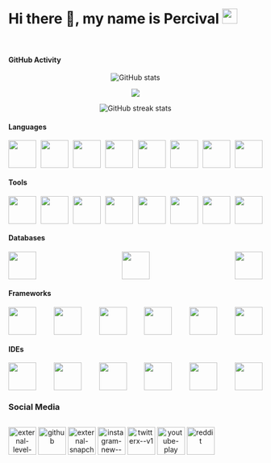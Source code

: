 # Hi there 👋, my name is Percival <img style="" width="30" height="30" src="https://img.icons8.com/ios-filled/500/000000/empire.png" alt="empire"/>

<br>

#### GitHub Activity
<div align="center">

![GitHub stats](https://github-readme-stats.vercel.app/api?username=Palpatine0&show_icons=true&count_private=true)

![](http://github-profile-summary-cards.vercel.app/api/cards/profile-details?username=Palpatine0&theme=default)

![GitHub streak stats](https://streak-stats.demolab.com/?user=Palpatine0)


</div>

#### Languages

<div style="display: flex;justify-content: space-between" align="center">
<img width="55" src="https://cdn.jsdelivr.net/gh/devicons/devicon@latest/icons/java/java-original.svg" />
<img width="55" src="https://cdn.jsdelivr.net/gh/devicons/devicon@latest/icons/python/python-original.svg" />
<img width="55" src="https://cdn.jsdelivr.net/gh/devicons/devicon@latest/icons/html5/html5-original.svg" />
<img width="55" src="https://cdn.jsdelivr.net/gh/devicons/devicon@latest/icons/css3/css3-original.svg" />
<img width="55" src="https://cdn.jsdelivr.net/gh/devicons/devicon@latest/icons/javascript/javascript-plain.svg" />
<img width="55" src="https://cdn.jsdelivr.net/gh/devicons/devicon@latest/icons/json/json-original.svg" />
<img width="55" src="https://cdn.jsdelivr.net/gh/devicons/devicon@latest/icons/bash/bash-original.svg" />
<img width="55" src="https://cdn.jsdelivr.net/gh/devicons/devicon@latest/icons/php/php-original.svg" />
</div>

#### Tools

<div style="display: flex;justify-content: space-between" align="center">

<img width="55" src="https://cdn.jsdelivr.net/gh/devicons/devicon@latest/icons/git/git-original.svg" />
<img width="55" src="https://cdn.jsdelivr.net/gh/devicons/devicon@latest/icons/rabbitmq/rabbitmq-original.svg" />
<img width="55" src="https://cdn.jsdelivr.net/gh/devicons/devicon@latest/icons/elasticsearch/elasticsearch-original.svg" />
<img width="55" src="https://cdn.jsdelivr.net/gh/devicons/devicon@latest/icons/postman/postman-original.svg" />
<img width="55" src="https://cdn.jsdelivr.net/gh/devicons/devicon@latest/icons/swagger/swagger-original.svg" />
<img width="55" src="https://cdn.jsdelivr.net/gh/devicons/devicon@latest/icons/docker/docker-original.svg" />
<img width="55" src="https://cdn.jsdelivr.net/gh/devicons/devicon@latest/icons/maven/maven-original.svg" />
<img width="55" src="https://cdn.jsdelivr.net/gh/devicons/devicon@latest/icons/nginx/nginx-original.svg" />

</div>

#### Databases

<div style="display: flex;justify-content: space-between" align="center">
<img width="55" src="https://cdn.jsdelivr.net/gh/devicons/devicon@latest/icons/mysql/mysql-original.svg" />
<img width="55" src="https://cdn.jsdelivr.net/gh/devicons/devicon@latest/icons/mongodb/mongodb-original.svg" />
<img width="55" src="https://cdn.jsdelivr.net/gh/devicons/devicon@latest/icons/redis/redis-original.svg" />

</div>

#### Frameworks

<div style="display: flex;justify-content: space-between" align="center">

<img width="55" src="https://cdn.jsdelivr.net/gh/devicons/devicon@latest/icons/spring/spring-original.svg" />
<img width="55" src="https://cdn.jsdelivr.net/gh/devicons/devicon@latest/icons/vuejs/vuejs-original.svg" />
<img width="55" src="https://cdn.jsdelivr.net/gh/devicons/devicon@latest/icons/vuetify/vuetify-original.svg" />
<img width="55" src="https://cdn.jsdelivr.net/gh/devicons/devicon@latest/icons/react/react-original.svg" />
<img width="55" src="https://cdn.jsdelivr.net/gh/devicons/devicon@latest/icons/bootstrap/bootstrap-original.svg" />
<img width="55" src="https://cdn.jsdelivr.net/gh/devicons/devicon@latest/icons/django/django-plain.svg" />

</div>

#### IDEs

<div style="display: flex;justify-content: space-between" align="center">

<img width="55" src="https://cdn.jsdelivr.net/gh/devicons/devicon@latest/icons/intellij/intellij-original.svg" />
<img width="55" src="https://cdn.jsdelivr.net/gh/devicons/devicon@latest/icons/webstorm/webstorm-original.svg" />
<img width="55" src="https://cdn.jsdelivr.net/gh/devicons/devicon@latest/icons/pycharm/pycharm-original.svg" />
<img width="55" src="https://cdn.jsdelivr.net/gh/devicons/devicon@latest/icons/clion/clion-original.svg" />
<img width="55" src="https://cdn.jsdelivr.net/gh/devicons/devicon@latest/icons/phpstorm/phpstorm-original.svg" />
<img width="55" src="https://cdn.jsdelivr.net/gh/devicons/devicon@latest/icons/androidstudio/androidstudio-original.svg" />

</div>

### Social Media

<div style="display: flex;justify-content: space-between" align="center">


<a href="https://leetcode.com/u/emperorsheevpalpatine0/"><img width="55" height="55" src="https://img.icons8.com/external-tal-revivo-shadow-tal-revivo/96/external-level-up-your-coding-skills-and-quickly-land-a-job-logo-shadow-tal-revivo.png" alt="external-level-up-your-coding-skills-and-quickly-land-a-job-logo-shadow-tal-revivo"/></a>
<a href="https://github.com/Palpatine0"><img width="55" height="55" src="https://img.icons8.com/nolan/512/github.png" alt="github" /></a>
<a href="https://www.snapchat.com/add/emperorsidious0"><img width="55" height="55" src="https://img.icons8.com/external-tal-revivo-color-tal-revivo/96/external-snapchat-a-multimedia-messaging-app-used-globally-logo-color-tal-revivo.png" alt="external-snapchat-a-multimedia-messaging-app-used-globally-logo-color-tal-revivo"/></a>
<a href="https://www.instagram.com/0thespian0/"><img width="55" height="55" src="https://img.icons8.com/color/480/instagram-new--v1.png" alt="instagram-new--v1" /></a>
<a href="https://twitter.com/0DonPercival0"><img width="55" height="55" src="https://img.icons8.com/color/480/twitterx--v1.png" alt="twitterx--v1"/></a>
<a href="https://www.youtube.com/channel/sheevpalpatine6814"><img width="55" height="55" src="https://img.icons8.com/color/480/youtube-play.png" alt="youtube-play"/></a>
<a href="https://www.reddit.com/user/0Percival0"><img width="55" height="55" src="https://img.icons8.com/color/480/reddit.png" alt="reddit"/></a>
</div>
          
